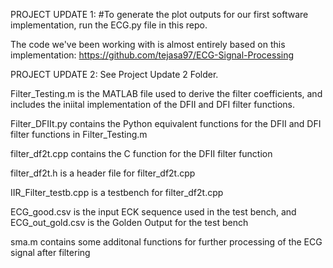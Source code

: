 PROJECT UPDATE 1:
#To generate the plot outputs for our first software implementation, run the ECG.py file in this repo. 

The code we've been working with is almost entirely based on this implementation: https://github.com/tejasa97/ECG-Signal-Processing  

PROJECT UPDATE 2: See Project Update 2 Folder.

Filter_Testing.m is the MATLAB file used to derive the filter coefficients, and includes the iniital implementation of the DFII and DFI filter functions.

Filter_DFIIt.py contains the Python equivalent functions for the DFII and DFI filter functions in Filter_Testing.m

filter_df2t.cpp contains the C function for the DFII filter function

filter_df2t.h is a header file for filter_df2t.cpp

IIR_Filter_testb.cpp is a testbench for filter_df2t.cpp

ECG_good.csv is the input ECK sequence used in the test bench, and ECG_out_gold.csv is the Golden Output for the test bench

sma.m contains some additonal functions for further processing of the ECG signal after filtering
